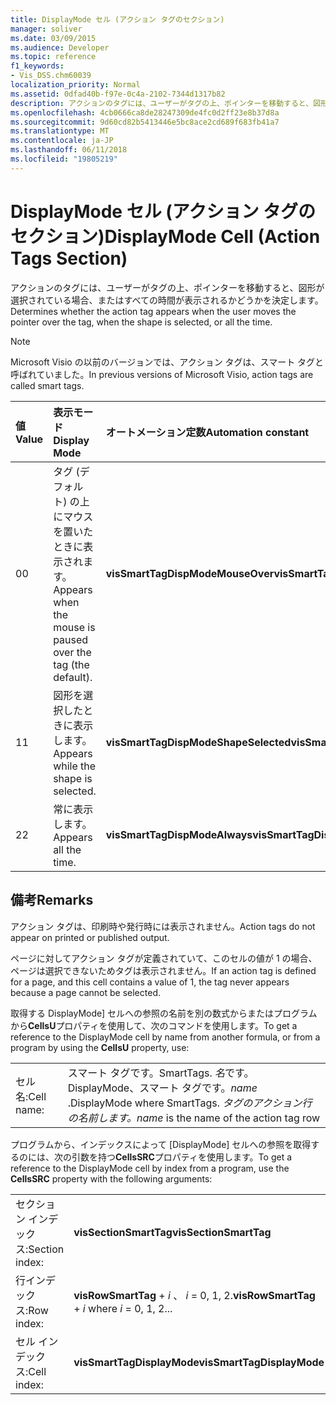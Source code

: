 ```yaml
---
title: DisplayMode セル (アクション タグのセクション)
manager: soliver
ms.date: 03/09/2015
ms.audience: Developer
ms.topic: reference
f1_keywords:
- Vis_DSS.chm60039
localization_priority: Normal
ms.assetid: 0dfad40b-f97e-0c4a-2102-7344d1317b82
description: アクションのタグには、ユーザーがタグの上、ポインターを移動すると、図形が選択されている場合、またはすべての時間が表示されるかどうかを決定します。
ms.openlocfilehash: 4cb0666ca8de28247309de4fc0d2ff23e8b37d8a
ms.sourcegitcommit: 9d60cd82b5413446e5bc8ace2cd689f683fb41a7
ms.translationtype: MT
ms.contentlocale: ja-JP
ms.lasthandoff: 06/11/2018
ms.locfileid: "19805219"
---
```

# <a name="displaymode-cell-action-tags-section"></a><span data-ttu-id="37573-103">DisplayMode セル (アクション タグのセクション)</span><span class="sxs-lookup"><span data-stu-id="37573-103">DisplayMode Cell (Action Tags Section)</span></span>

<span data-ttu-id="37573-104">アクションのタグには、ユーザーがタグの上、ポインターを移動すると、図形が選択されている場合、またはすべての時間が表示されるかどうかを決定します。</span><span class="sxs-lookup"><span data-stu-id="37573-104">Determines whether the action tag appears when the user moves the pointer over the tag, when the shape is selected, or all the time.</span></span>
  
> [!NOTE]
> <span data-ttu-id="37573-105">Microsoft Visio の以前のバージョンでは、アクション タグは、スマート タグと呼ばれていました。</span><span class="sxs-lookup"><span data-stu-id="37573-105">In previous versions of Microsoft Visio, action tags are called smart tags.</span></span> 
  
|<span data-ttu-id="37573-106">**値**</span><span class="sxs-lookup"><span data-stu-id="37573-106">**Value**</span></span>|<span data-ttu-id="37573-107">**表示モード**</span><span class="sxs-lookup"><span data-stu-id="37573-107">**Display Mode**</span></span>|<span data-ttu-id="37573-108">**オートメーション定数**</span><span class="sxs-lookup"><span data-stu-id="37573-108">**Automation constant**</span></span>|
|:-----|:-----|:-----|
| <span data-ttu-id="37573-109">0</span><span class="sxs-lookup"><span data-stu-id="37573-109">0</span></span>  <br/> | <span data-ttu-id="37573-110">タグ (デフォルト) の上にマウスを置いたときに表示されます。</span><span class="sxs-lookup"><span data-stu-id="37573-110">Appears when the mouse is paused over the tag (the default).</span></span>  <br/> |<span data-ttu-id="37573-111">**visSmartTagDispModeMouseOver**</span><span class="sxs-lookup"><span data-stu-id="37573-111">**visSmartTagDispModeMouseOver**</span></span> <br/> |
| <span data-ttu-id="37573-112">1</span><span class="sxs-lookup"><span data-stu-id="37573-112">1</span></span>  <br/> | <span data-ttu-id="37573-113">図形を選択したときに表示します。</span><span class="sxs-lookup"><span data-stu-id="37573-113">Appears while the shape is selected.</span></span>  <br/> |<span data-ttu-id="37573-114">**visSmartTagDispModeShapeSelected**</span><span class="sxs-lookup"><span data-stu-id="37573-114">**visSmartTagDispModeShapeSelected**</span></span> <br/> |
| <span data-ttu-id="37573-115">2</span><span class="sxs-lookup"><span data-stu-id="37573-115">2</span></span>  <br/> | <span data-ttu-id="37573-116">常に表示します。</span><span class="sxs-lookup"><span data-stu-id="37573-116">Appears all the time.</span></span>  <br/> |<span data-ttu-id="37573-117">**visSmartTagDispModeAlways**</span><span class="sxs-lookup"><span data-stu-id="37573-117">**visSmartTagDispModeAlways**</span></span> <br/> |
   
## <a name="remarks"></a><span data-ttu-id="37573-118">備考</span><span class="sxs-lookup"><span data-stu-id="37573-118">Remarks</span></span>

<span data-ttu-id="37573-119">アクション タグは、印刷時や発行時には表示されません。</span><span class="sxs-lookup"><span data-stu-id="37573-119">Action tags do not appear on printed or published output.</span></span> 
  
<span data-ttu-id="37573-120">ページに対してアクション タグが定義されていて、このセルの値が 1 の場合、ページは選択できないためタグは表示されません。</span><span class="sxs-lookup"><span data-stu-id="37573-120">If an action tag is defined for a page, and this cell contains a value of 1, the tag never appears because a page cannot be selected.</span></span> 
  
<span data-ttu-id="37573-121">取得する DisplayMode] セルへの参照の名前を別の数式からまたはプログラムから**CellsU**プロパティを使用して、次のコマンドを使用します。</span><span class="sxs-lookup"><span data-stu-id="37573-121">To get a reference to the DisplayMode cell by name from another formula, or from a program by using the **CellsU** property, use:</span></span> 
  
|||
|:-----|:-----|
| <span data-ttu-id="37573-122">セル名:</span><span class="sxs-lookup"><span data-stu-id="37573-122">Cell name:</span></span>  <br/> | <span data-ttu-id="37573-123">スマート タグです。</span><span class="sxs-lookup"><span data-stu-id="37573-123">SmartTags.</span></span>  <span data-ttu-id="37573-124">*名*です。DisplayMode、スマート タグです。</span><span class="sxs-lookup"><span data-stu-id="37573-124">*name*  .DisplayMode           where SmartTags.</span></span> <span data-ttu-id="37573-125">*タグのアクション行の名前します。*</span><span class="sxs-lookup"><span data-stu-id="37573-125">*name*  is the name of the action tag row</span></span>  <br/> |
   
<span data-ttu-id="37573-126">プログラムから、インデックスによって [DisplayMode] セルへの参照を取得するのには、次の引数を持つ**CellsSRC**プロパティを使用します。</span><span class="sxs-lookup"><span data-stu-id="37573-126">To get a reference to the DisplayMode cell by index from a program, use the **CellsSRC** property with the following arguments:</span></span> 
  
|||
|:-----|:-----|
| <span data-ttu-id="37573-127">セクション インデックス:</span><span class="sxs-lookup"><span data-stu-id="37573-127">Section index:</span></span>  <br/> |<span data-ttu-id="37573-128">**visSectionSmartTag**</span><span class="sxs-lookup"><span data-stu-id="37573-128">**visSectionSmartTag**</span></span> <br/> |
| <span data-ttu-id="37573-129">行インデックス:</span><span class="sxs-lookup"><span data-stu-id="37573-129">Row index:</span></span>  <br/> |<span data-ttu-id="37573-130">**visRowSmartTag** +  *i* 、 *i* = 0, 1, 2.</span><span class="sxs-lookup"><span data-stu-id="37573-130">**visRowSmartTag** +  *i*            where  *i*  = 0, 1, 2...</span></span>  <br/> |
| <span data-ttu-id="37573-131">セル インデックス:</span><span class="sxs-lookup"><span data-stu-id="37573-131">Cell index:</span></span>  <br/> |<span data-ttu-id="37573-132">**visSmartTagDisplayMode**</span><span class="sxs-lookup"><span data-stu-id="37573-132">**visSmartTagDisplayMode**</span></span> <br/> |
   


